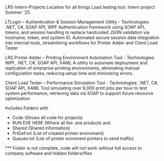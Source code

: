 LRS-Intern-Projects
Location for all things Load testing tool. Intern project Summer '25.

LTLogin – Authentication & Session Management Utility - Technologies: .NET, C#, SOAP API, WPF
Authentication framework using SOAP API, tokens, and session handling to replace hardcoded JSON validation via hostname, token, and system ID.
Automated secure session data integration into internal tools, streamlining workflows for Printer Adder and Client Load Tester

LRS Printer Adder – Printing Environment Automation Tool - Technologies: WPF, .NET, C#, SOAP API, XAML
A utility to automate deployment and replication of enterprise printing environments, eliminating manual configuration tasks, reducing setup time and minimizing errors.

Client Load Tester – Performance Simulation Tool - Technologies: .NET, C#, SOAP API, XAML
Tool simulating over 9,000 print jobs per hour to test system performance, retrieving data via SOAP to support Azure resource optimization

Includes Folders with
- Code (Shows all code for projects)
- RUN EXE HERE (Where all the .exe products are)
- Shared (Shared information)
- PrtDef.txt (List of created printer enviroment)
- Queues.txt (List of printer eviroment printers to send traffic)

*** Folder is not complete, code will not work without full access to company software and hidden folders/files
